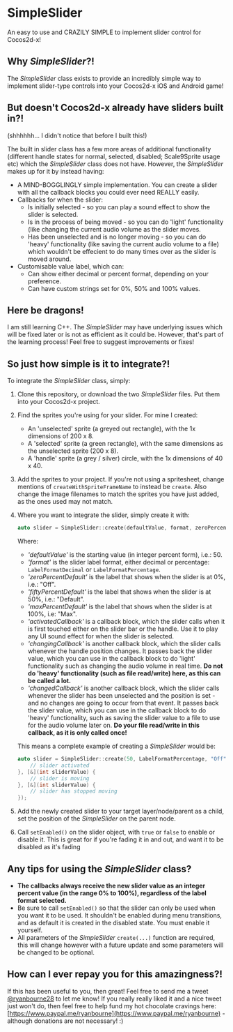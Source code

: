 # SimpleSlider
An easy to use and CRAZILY SIMPLE to implement slider control for Cocos2d-x!

## Why *SimpleSlider*?!

The *SimpleSlider* class exists to provide an incredibly simple way to implement slider-type controls into your Cocos2d-x iOS and Android game!

## But doesn't Cocos2d-x already have sliders built in?!

(shhhhhh... I didn't notice that before I built this!)

The built in slider class has a few more areas of additional functionality (different handle states for normal, selected, disabled; Scale9Sprite usage etc) which the *SimpleSlider* class does not have. However, the *SimpleSlider* makes up for it by instead having:

* A MIND-BOGGLINGLY simple implementation. You can create a slider with all the callback blocks you could ever need REALLY easily.
* Callbacks for when the slider:
    * Is initially selected - so you can play a sound effect to show the slider is selected.
    * Is in the process of being moved - so you can do 'light' functionality (like changing the current audio volume as the slider moves.
    * Has been unselected and is no longer moving - so you can do 'heavy' functionality (like saving the current audio volume to a file) which wouldn't be effecient to do many times over as the slider is moved around.
* Customisable value label, which can:
    * Can show either decimal or percent format, depending on your preference.
    * Can have custom strings set for 0%, 50% and 100% values.
    
## Here be dragons!

I am still learning C++. The *SimpleSlider* may have underlying issues which will be fixed later or is not as efficient as it could be. However, that's part of the learning process! Feel free to suggest improvements or fixes!
    
## So just how simple is it to integrate?!

To integrate the *SimpleSlider* class, simply:
1. Clone this repository, or download the two *SimpleSlider* files. Put them into your Cocos2d-x project.
2. Find the sprites you're using for your slider. For mine I created:
    * An 'unselected' sprite (a greyed out rectangle), with the 1x dimensions of 200 x 8.
    * A 'selected' sprite (a green rectangle), with the same dimensions as the unselected sprite (200 x 8).
    * A 'handle' sprite (a grey / silver) circle, with the 1x dimensions of 40 x 40.
3. Add the sprites to your project. If you're not using a spritesheet, change mentions of `createWithSpriteFrameName` to instead be `create`. Also change the image filenames to match the sprites you have just added, as the ones used may not match.
4. Where you want to integrate the slider, simply create it with:
    ```cpp
    auto slider = SimpleSlider::create(defaultValue, format, zeroPercentDefault, fiftyPercentDefault, maxPercentDefault, activatedCallback, changingCallback, changedCallback);
    ```
    Where:
    * *'defaultValue'* is the starting value (in integer percent form), i.e.: 50.
    * *'format'* is the slider label format, either decimal or percentage: `LabelFormatDecimal` or `LabelFormatPercentage`.
    * *'zeroPercentDefault'* is the label that shows when the slider is at 0%, i.e.: "Off".
    * *'fiftyPercentDefault'* is the label that shows when the slider is at 50%, i.e.: "Default".
    * *'maxPercentDefault'* is the label that shows when the slider is at 100%, i.e: "Max".
    * *'activatedCallback'* is a callback block, which the slider calls when it is first touched either on the slider bar or the handle. Use it to play any UI sound effect for when the slider is selected.
    * *'changingCallback'* is another callback block, which the slider calls whenever the handle position changes. It passes back the slider value, which you can use in the callback block to do 'light' functionality such as changing the audio volume in real time. **Do not do 'heavy' functionality (such as file read/write) here, as this can be called a lot.**
    * *'changedCallback'* is another callback block, which the slider calls whenever the slider has been unselected and the position is set - and no changes are going to occur from that event. It passes back the slider value, which you can use in the callback block to do 'heavy' functionality, such as saving the slider value to a file to use for the audio volume later on. **Do your file read/write in this callback, as it is only called once!**
    
    This means a complete example of creating a *SimpleSlider* would be:
    ```cpp
    auto slider = SimpleSlider::create(50, LabelFormatPercentage, "Off", "Default", "Max", [&]() {
        // slider activated
    }, [&](int sliderValue) {
        // slider is moving
    }, [&](int sliderValue) {
        // slider has stopped moving
    });
    ```
3. Add the newly created slider to your target layer/node/parent as a child, set the position of the *SimpleSlider* on the parent node.
4. Call `setEnabled()` on the slider object, with `true` or `false` to enable or disable it. This is great for if you're fading it in and out, and want it to be disabled as it's fading

## Any tips for using the *SimpleSlider* class?

* **The callbacks always receive the new slider value as an integer percent value (in the range 0% to 100%), regardless of the label format selected.**
* Be sure to call `setEnabled()` so that the slider can only be used when you want it to be used. It shouldn't be enabled during menu transitions, and as default it is created in the disabled state. You must enable it yourself.
* All parameters of the *SimpleSlider* `create(...)` function are required, this will change however with a future update and some parameters will be changed to be optional.

## How can I ever repay you for this amazingness?!

If this has been useful to you, then great! Feel free to send me a tweet [@ryanbourne28](twitter.com/ryanbourne28) to let me know! If you really really liked it and a nice tweet just won't do, then feel free to help fund my hot chocolate cravings here: [https://www.paypal.me/ryanbourne](https://www.paypal.me/ryanbourne) - although donations are not necessary! :)
